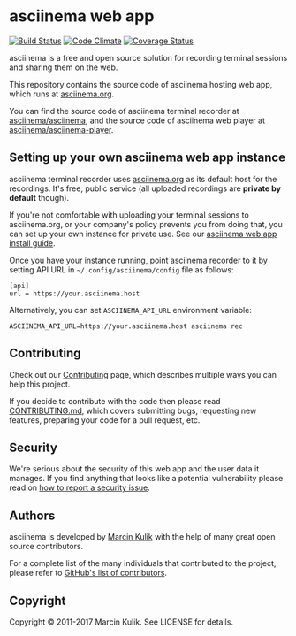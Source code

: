 # asciinema web app

[![Build Status](https://travis-ci.org/asciinema/asciinema.org.svg?branch=master)](https://travis-ci.org/asciinema/asciinema.org)
[![Code Climate](https://codeclimate.com/github/asciinema/asciinema.org/badges/gpa.svg)](https://codeclimate.com/github/asciinema/asciinema.org)
[![Coverage Status](https://coveralls.io/repos/asciinema/asciinema.org/badge.svg)](https://coveralls.io/r/asciinema/asciinema.org)

asciinema is a free and open source solution for recording terminal sessions
and sharing them on the web.

This repository contains the source code of asciinema hosting web app, which
runs at [asciinema.org](https://asciinema.org).

You can find the source code of asciinema terminal recorder
at [asciinema/asciinema](https://github.com/asciinema/asciinema), and the source
code of asciinema web player
at [asciinema/asciinema-player](https://github.com/asciinema/asciinema-player).

## Setting up your own asciinema web app instance

asciinema terminal recorder uses [asciinema.org](https://asciinema.org) as its
default host for the recordings. It's free, public service (all uploaded
recordings are __private by default__ though).

If you're not comfortable with uploading your terminal sessions to
asciinema.org, or your company's policy prevents you from doing that, you can
set up your own instance for private use. See
our [asciinema web app install guide](docs/INSTALL.md).

Once you have your instance running, point asciinema recorder to it by setting
API URL in `~/.config/asciinema/config` file as follows:

    [api]
    url = https://your.asciinema.host

Alternatively, you can set `ASCIINEMA_API_URL` environment variable:

    ASCIINEMA_API_URL=https://your.asciinema.host asciinema rec

## Contributing

Check out our [Contributing](http://asciinema.org/contributing) page, which
describes multiple ways you can help this project.

If you decide to contribute with the code then please
read [CONTRIBUTING.md](CONTRIBUTING.md), which covers submitting bugs,
requesting new features, preparing your code for a pull request, etc.

## Security

We're serious about the security of this web app and the user data it manages.
If you find anything that looks like a potential vulnerability please
read on
[how to report a security issue](CONTRIBUTING.md#reporting-security-issues).

## Authors

asciinema is developed by [Marcin Kulik](http://ku1ik.com) with the help of
many great open source contributors.

For a complete list of the many individuals that contributed to the project,
please refer to
[GitHub's list of contributors](https://github.com/asciinema/asciinema.org/contributors).

## Copyright

Copyright &copy; 2011-2017 Marcin Kulik. See LICENSE for details.
